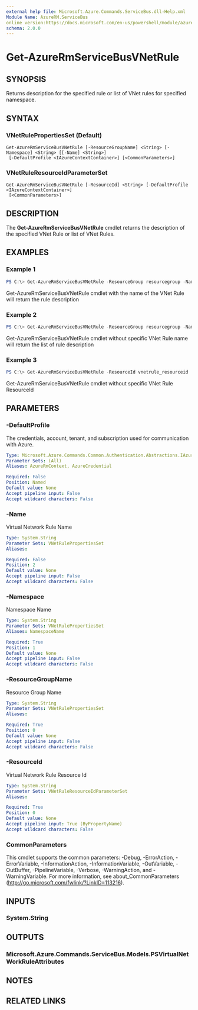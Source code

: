 ```yaml
---
external help file: Microsoft.Azure.Commands.ServiceBus.dll-Help.xml
Module Name: AzureRM.ServiceBus
online version:https://docs.microsoft.com/en-us/powershell/module/azurerm.ServiceBus/Get-AzureRmServiceBusVNetRule
schema: 2.0.0
---
```


# Get-AzureRmServiceBusVNetRule

## SYNOPSIS
Returns description for the specified rule or list of VNet rules for specified namespace.

## SYNTAX

### VNetRulePropertiesSet (Default)
```
Get-AzureRmServiceBusVNetRule [-ResourceGroupName] <String> [-Namespace] <String> [[-Name] <String>]
 [-DefaultProfile <IAzureContextContainer>] [<CommonParameters>]
```

### VNetRuleResourceIdParameterSet
```
Get-AzureRmServiceBusVNetRule [-ResourceId] <String> [-DefaultProfile <IAzureContextContainer>]
 [<CommonParameters>]
```

## DESCRIPTION
The **Get-AzureRmServiceBusVNetRule** cmdlet returns the description of the specified VNet Rule or list of VNet Rules.

## EXAMPLES

### Example 1
```powershell
PS C:\> Get-AzureRmServiceBusVNetRule -ResourceGroup resourcegroup -Namespace namespaceame -Name vnetrulename
```

Get-AzureRmServiceBusVNetRule cmdlet with the name of the VNet Rule will return the rule description

### Example 2
```powershell
PS C:\> Get-AzureRmServiceBusVNetRule -ResourceGroup resourcegroup -Namespace namespaceame
```

Get-AzureRmServiceBusVNetRule cmdlet without specific VNet Rule name will return the list of rule description

### Example 3
```powershell
PS C:\> Get-AzureRmServiceBusVNetRule -ResourceId vnetrule_resourceid
```

Get-AzureRmServiceBusVNetRule cmdlet without specific VNet Rule ResourceId

## PARAMETERS

### -DefaultProfile
The credentials, account, tenant, and subscription used for communication with Azure.

```yaml
Type: Microsoft.Azure.Commands.Common.Authentication.Abstractions.IAzureContextContainer
Parameter Sets: (All)
Aliases: AzureRmContext, AzureCredential

Required: False
Position: Named
Default value: None
Accept pipeline input: False
Accept wildcard characters: False
```

### -Name
Virtual Network Rule Name

```yaml
Type: System.String
Parameter Sets: VNetRulePropertiesSet
Aliases:

Required: False
Position: 2
Default value: None
Accept pipeline input: False
Accept wildcard characters: False
```

### -Namespace
Namespace Name

```yaml
Type: System.String
Parameter Sets: VNetRulePropertiesSet
Aliases: NamespaceName

Required: True
Position: 1
Default value: None
Accept pipeline input: False
Accept wildcard characters: False
```

### -ResourceGroupName
Resource Group Name

```yaml
Type: System.String
Parameter Sets: VNetRulePropertiesSet
Aliases:

Required: True
Position: 0
Default value: None
Accept pipeline input: False
Accept wildcard characters: False
```

### -ResourceId
Virtual Network Rule Resource Id

```yaml
Type: System.String
Parameter Sets: VNetRuleResourceIdParameterSet
Aliases:

Required: True
Position: 0
Default value: None
Accept pipeline input: True (ByPropertyName)
Accept wildcard characters: False
```

### CommonParameters
This cmdlet supports the common parameters: -Debug, -ErrorAction, -ErrorVariable, -InformationAction, -InformationVariable, -OutVariable, -OutBuffer, -PipelineVariable, -Verbose, -WarningAction, and -WarningVariable.
For more information, see about_CommonParameters (http://go.microsoft.com/fwlink/?LinkID=113216).

## INPUTS

### System.String


## OUTPUTS

### Microsoft.Azure.Commands.ServiceBus.Models.PSVirtualNetWorkRuleAttributes


## NOTES

## RELATED LINKS
